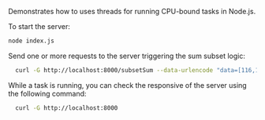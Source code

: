 Demonstrates how to uses threads for running CPU-bound tasks in Node.js.

To start the server:

```bash
node index.js
```

Send one or more requests to the server triggering the sum subset logic:

```bash
  curl -G http://localhost:8000/subsetSum --data-urlencode "data=[116,119,101,101,-116,109,101,-105,-102,117,-115,-97,119,-116,-104,-105,115]" --data-urlencode "sum=0"
```

While a task is running, you can check the responsive of the server using the following command:

```bash
  curl -G http://localhost:8000
```
